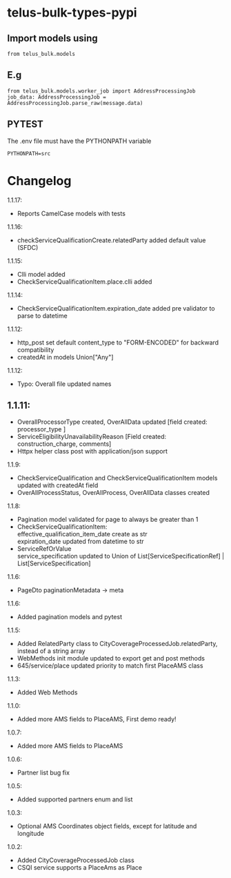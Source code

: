 # telus-bulk-types-pypi

## Import models using

    from telus_bulk.models

## E.g
    from telus_bulk.models.worker_job import AddressProcessingJob
    job_data: AddressProcessingJob = AddressProcessingJob.parse_raw(message.data)

## PYTEST
The .env file must have the PYTHONPATH variable  

    PYTHONPATH=src

# Changelog

1.1.17:
- Reports CamelCase models with tests

1.1.16:
- checkServiceQualificationCreate.relatedParty added default value (SFDC)

1.1.15:
- Clli model added
- CheckServiceQualificationItem.place.clli added 

1.1.14:
- CheckServiceQualificationItem.expiration_date added pre validator to parse to datetime

1.1.12:
- http_post set default content_type to "FORM-ENCODED" for backward compatibility
- createdAt in models Union["Any"]

1.1.12:
- Typo: Overall file updated names

1.1.11:
- 
- OverallProcessorType created, OverAllData updated [field created: processor_type ]
- ServiceEligibilityUnavailabilityReason  [Field created: construction_charge, comments]
- Httpx helper class post with application/json support

1.1.9:
- CheckServiceQualification and CheckServiceQualificationItem models updated with createdAt field
- OverAllProcessStatus, OverAllProcess, OverAllData classes created

1.1.8:
- Pagination model validated for page to always be greater than 1  
- CheckServiceQualificationItem:  
        effective_qualification_item_date  create as str  
        expiration_date updated from datetime to str  
- ServiceRefOrValue  
    service_specification updated to Union of List[ServiceSpecificationRef] | List[ServiceSpecification]

1.1.6:
- PageDto paginationMetadata -> meta

1.1.6:
- Added pagination models and pytest

1.1.5:
- Added RelatedParty class to CityCoverageProcessedJob.relatedParty, instead of a string array
- WebMethods init module updated to export get and post methods
- 645/service/place updated priority to match first PlaceAMS class

1.1.3:
- Added Web Methods

1.1.0:
- Added more AMS fields to PlaceAMS, First demo ready!

1.0.7:
- Added more AMS fields to PlaceAMS

1.0.6:
- Partner list bug fix

1.0.5:
- Added supported partners enum and list  

1.0.3:
- Optional AMS Coordinates object fields, except for latitude and longitude

1.0.2:
- Added CityCoverageProcessedJob class
- CSQI service supports a PlaceAms as Place